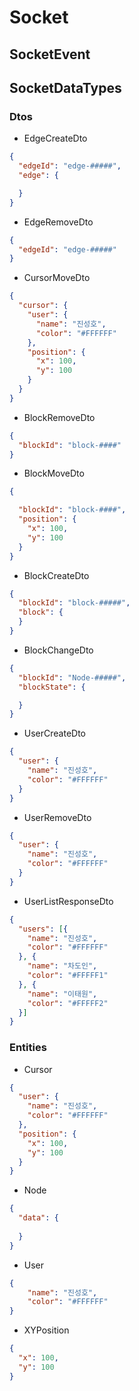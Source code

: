 # Socket

## SocketEvent

## SocketDataTypes



### Dtos

- EdgeCreateDto
```json
{
  "edgeId": "edge-#####",
  "edge": {

  }
}
```

- EdgeRemoveDto
```json
{
  "edgeId": "edge-#####"
}
```

- CursorMoveDto
```json
{
  "cursor": {
    "user": {
      "name": "진성호",
      "color": "#FFFFFF"
    },
    "position": {
      "x": 100,
      "y": 100
    }
  }
}
```

- BlockRemoveDto 
```json
{
  "blockId": "block-####"
}
```
- BlockMoveDto
```json
{

  "blockId": "block-####",
  "position": {
    "x": 100,
    "y": 100
  }
}
```
- BlockCreateDto 
```json
{
  "blockId": "block-#####",
  "block": {
  } 
}
```
- BlockChangeDto 
```json
{
  "blockId": "Node-#####",
  "blockState": {

  }
}
```
- UserCreateDto 
```json
{
  "user": {
    "name": "진성호",
    "color": "#FFFFFF"
  }
}
```
- UserRemoveDto
```json
{
  "user": {
    "name": "진성호",
    "color": "#FFFFFF"
  }
}
```

- UserListResponseDto
```json
{
  "users": [{
    "name": "진성호",
    "color": "#FFFFFF"
  }, {
    "name": "차도인",
    "color": "#FFFFF1"
  }, {
    "name": "이태원",
    "color": "#FFFFF2"
  }]
}
```


### Entities

- Cursor
```json
{
  "user": {
    "name": "진성호",
    "color": "#FFFFFF"
  },
  "position": {
    "x": 100,
    "y": 100
  }
}
```

- Node
```json
{
  "data": {
    
  }
}
```

- User
```json
{
    "name": "진성호",
    "color": "#FFFFFF"
}
```

- XYPosition
```json
{
  "x": 100,
  "y": 100
}
```
